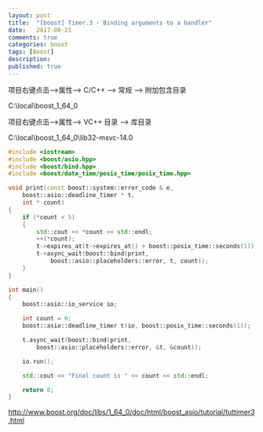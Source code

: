 ```yaml
---
layout: post
title:  "[boost] Timer.3 - Binding arguments to a handler"
date:   2017-08-21
comments: true
categories: boost
tags: [Boost]
description:
published: true
---
```



项目右键点击-->属性--> C/C++ --> 常规 --> 附加包含目录

C:\local\boost_1_64_0


项目右键点击-->属性--> VC++ 目录 --> 库目录

C:\local\boost_1_64_0\lib32-msvc-14.0


```c++
#include <iostream>
#include <boost/asio.hpp>
#include <boost/bind.hpp>
#include <boost/date_time/posix_time/posix_time.hpp>

void print(const boost::system::error_code & e,
	boost::asio::deadline_timer * t,
	int * count)
{
	if (*count < 5)
	{
		std::cout << *count << std::endl;
		++(*count);
		t->expires_at(t->expires_at() + boost::posix_time::seconds(1));
		t->async_wait(boost::bind(print,
			boost::asio::placeholders::error, t, count));
	}
}

int main()
{
	boost::asio::io_service io;

	int count = 0;
	boost::asio::deadline_timer t(io, boost::posix_time::seconds(1));

	t.async_wait(boost::bind(print,
		boost::asio::placeholders::error, &t, &count));

	io.run();

	std::cout << "Final count is " << count << std::endl;

	return 0;
}
```

<a href="http://www.boost.org/doc/libs/1_64_0/doc/html/boost_asio/tutorial/tuttimer3.html" target="_blank">http://www.boost.org/doc/libs/1_64_0/doc/html/boost_asio/tutorial/tuttimer3.html</a>


